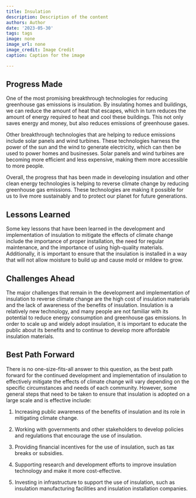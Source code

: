 ```yaml
---
title: Insulation
description: Description of the content
authors: Author
date: '2023-05-30'
tags: tags
image: none
image_url: none
image_credit: Image Credit
caption: Caption for the image

---
```




## Progress Made

One of the most promising breakthrough technologies for reducing greenhouse gas emissions is insulation. By insulating homes and buildings, we can reduce the amount of heat that escapes, which in turn reduces the amount of energy required to heat and cool these buildings. This not only saves energy and money, but also reduces emissions of greenhouse gases.

Other breakthrough technologies that are helping to reduce emissions include solar panels and wind turbines. These technologies harness the power of the sun and the wind to generate electricity, which can then be used to power homes and businesses. Solar panels and wind turbines are becoming more efficient and less expensive, making them more accessible to more people.

Overall, the progress that has been made in developing insulation and other clean energy technologies is helping to reverse climate change by reducing greenhouse gas emissions. These technologies are making it possible for us to live more sustainably and to protect our planet for future generations.

## Lessons Learned

Some key lessons that have been learned in the development and implementation of insulation to mitigate the effects of climate change include the importance of proper installation, the need for regular maintenance, and the importance of using high-quality materials. Additionally, it is important to ensure that the insulation is installed in a way that will not allow moisture to build up and cause mold or mildew to grow.

## Challenges Ahead

The major challenges that remain in the development and implementation of insulation to reverse climate change are the high cost of insulation materials and the lack of awareness of the benefits of insulation. Insulation is a relatively new technology, and many people are not familiar with its potential to reduce energy consumption and greenhouse gas emissions. In order to scale up and widely adopt insulation, it is important to educate the public about its benefits and to continue to develop more affordable insulation materials.

## Best Path Forward

There is no one-size-fits-all answer to this question, as the best path forward for the continued development and implementation of insulation to effectively mitigate the effects of climate change will vary depending on the specific circumstances and needs of each community. However, some general steps that need to be taken to ensure that insulation is adopted on a large scale and is effective include:

1. Increasing public awareness of the benefits of insulation and its role in mitigating climate change.

2. Working with governments and other stakeholders to develop policies and regulations that encourage the use of insulation.

3. Providing financial incentives for the use of insulation, such as tax breaks or subsidies.

4. Supporting research and development efforts to improve insulation technology and make it more cost-effective.

5. Investing in infrastructure to support the use of insulation, such as insulation manufacturing facilities and insulation installation companies.
